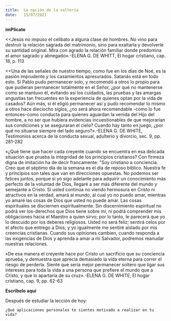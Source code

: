 ```yaml
---
title:  La opción de la soltería
date:   15/07/2021
---
```


**imPlícate**

<<Jesús no impuso el celibato a alguna clase de hombres. No vino para destruir la relación sagrada del matrimonio, sino para exaltarla y devolverle su santidad original. Mira con agrado la relación familiar donde predomina el amor sagrado y abnegado».-ELENA G. DE WHITT, El hogar cristiano, cap. 18, p. 113

<<Una de las señales de nuestro tiempo, como fue en los días de Noé, es la pasión imprudente y los casamientos apresurados. Satanás está en todo esto. Si Pablo pudo permanecer solo, y recomendó a otros lo propio para que pudieran permanecer totalmente en el Señor, ¿por qué no mantenerse como se mantuvo él, evitando así los cuidados, las pruebas y las amargas angustias tan frecuentes en la experiencia de quienes optan por la vida de casados? Aún más, sí él eligió permanecer así y pudo recomendar lo mismo a otros hace dieciocho siglos, ¿no será ahora recomendable -como lo fue entonces-como conducta para quienes aguardan la venida del Hijo del hombre, a no ser que hubiera evidencias incuestionables de que mejorarían sus condiciones y se aseguraran el cielo? Cuando hay tanto en juego, ¿por qué no situarse siempre del lado seguro?».-ELENA G. DE WHITE, Testimonios acerca de la conducta sexual, adulterio y divorcio, sec. 9, pp. 281-282

«¿Qué tiene que hacer cada creyente cuando se encuentra en esa delicada situación que prueba la integridad de los principios cristianos? Con firmeza digna de imitación ha de decir francamente: "Soy cristiano a conciencia. Creo que el séptimo día de la semana es el día de reposo bíblico. Nuestra fe y principios son tales que van en direcciones opuestas. No podemos ser felices juntos, porque si yo sigo adelante para adquirir un conocimiento más perfecto de la voluntad de Dios, llegaré a ser más diferente del mundo y semejante a Cristo. Si usted continúa no viendo hermosura en Cristo ni atractivos en la verdad, amará al mundo, al cual yo no puedo amar, mientras yo amaré las cosas de Dios que usted no puede amar. Las cosas espirituales se disciernen espiritualmente. Sin discernimiento espiritual no podrá ver los-derechos que Dios tiene sobre mí, ni podrá comprender mis obligaciones hacia el Maestro a quien sirvo; por lo tanto, le parecerá que yo lo descuido por los deberes religiosos. Usted no será feliz; sentirá celos por el afecto que entrego a Dios; y yo igualmente me sentiré aislado por mis creencias cristianas. Cuando sus opiniones cambien, cuando responda a las exigencias de Dios y aprenda a amar a mi Salvador, podremos reanudar nuestras relaciones.

»De esa manera el creyente hace por Cristo un sacrificio que su conciencia aprueba, y demuestra que aprecia demasiado la vida eterna para correr el riesgo de perderla. Siente que sería mejor permanecer soltero que ligar sus intereses para toda la vida a una persona que prefiere el mundo que a Cristo, y que lo apartaría de su cruz».-ELENA G. DE WHITE, El hogar cristiano, cap. 9, pp. 62-63

**Escríbelo aquí**

Después de estudiar la lección de hoy:

`¿Qué aplicaciones personales te sientes motivado a realizar en tu vida?`
